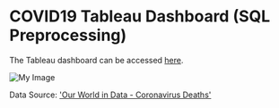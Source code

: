 # COVID19 Tableau Dashboard (SQL Preprocessing)

The Tableau dashboard can be accessed [here](https://public.tableau.com/views/COVID-19Dashboard_16641407609390/Dashboard1?:language=en-US&:display_count=n&:origin=viz_share_link).

![My Image]()

Data Source: ['Our World in Data - Coronavirus Deaths'](https://ourworldindata.org/covid-deaths)

